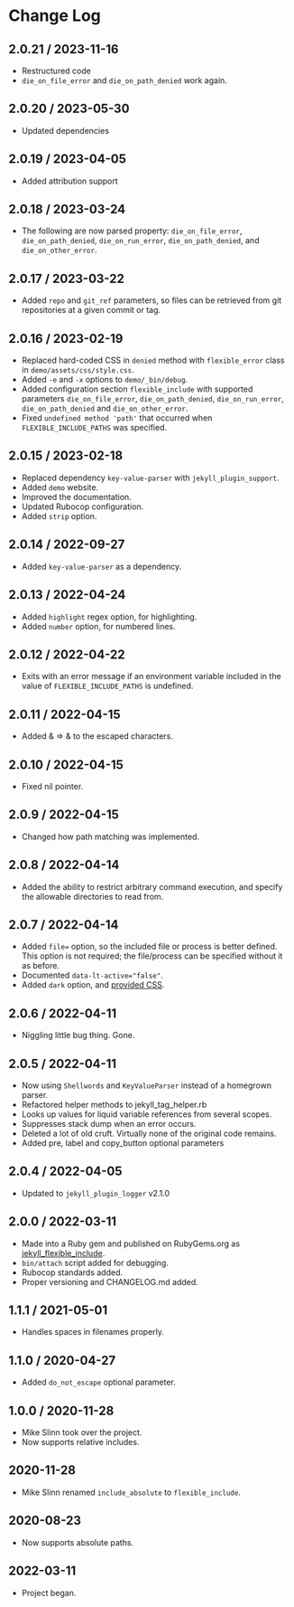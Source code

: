 # Change Log

## 2.0.21 / 2023-11-16

* Restructured code
* `die_on_file_error` and `die_on_path_denied` work again.


## 2.0.20 / 2023-05-30

* Updated dependencies


## 2.0.19 / 2023-04-05

* Added attribution support


## 2.0.18 / 2023-03-24

* The following are now parsed property:
  `die_on_file_error`, `die_on_path_denied`, `die_on_run_error`, `die_on_path_denied`, and `die_on_other_error`.


## 2.0.17 / 2023-03-22

* Added `repo` and `git_ref` parameters, so files can be retrieved from git repositories at a given commit or tag.


## 2.0.16 / 2023-02-19

* Replaced hard-coded CSS in `denied` method with `flexible_error` class in
  `demo/assets/css/style.css`.
* Added `-e` and `-x` options to `demo/_bin/debug`.
* Added configuration section `flexible_include` with supported parameters
  `die_on_file_error`, `die_on_path_denied`, `die_on_run_error`,
  `die_on_path_denied` and `die_on_other_error`.
* Fixed `undefined method 'path'` that occurred when `FLEXIBLE_INCLUDE_PATHS` was specified.


## 2.0.15 / 2023-02-18

* Replaced dependency `key-value-parser` with `jekyll_plugin_support`.
* Added `demo` website.
* Improved the documentation.
* Updated Rubocop configuration.
* Added `strip` option.


## 2.0.14 / 2022-09-27

* Added `key-value-parser` as a dependency.


## 2.0.13 / 2022-04-24

* Added `highlight` regex option, for highlighting.
* Added `number` option, for numbered lines.

## 2.0.12 / 2022-04-22
  * Exits with an error message if an environment variable included in the value
    of `FLEXIBLE_INCLUDE_PATHS` is undefined.

## 2.0.11 / 2022-04-15
  * Added & => &amp; to the escaped characters.

## 2.0.10 / 2022-04-15
  * Fixed nil pointer.

## 2.0.9 / 2022-04-15
  * Changed how path matching was implemented.

## 2.0.8 / 2022-04-14
  * Added the ability to restrict arbitrary command execution, and specify the allowable directories to read from.

## 2.0.7 / 2022-04-14
  * Added `file=` option, so the included file or process is better defined. This option is not required; the file/process can be specified without it as before.
  * Documented `data-lt-active="false"`.
  * Added `dark` option, and [provided CSS](https://www.mslinn.com/blog/2020/10/03/jekyll-plugins.html#pre_css).

## 2.0.6 / 2022-04-11
  * Niggling little bug thing. Gone.

## 2.0.5 / 2022-04-11
  * Now using `Shellwords` and `KeyValueParser` instead of a homegrown parser.
  * Refactored helper methods to jekyll_tag_helper.rb
  * Looks up values for liquid variable references from several scopes.
  * Suppresses stack dump when an error occurs.
  * Deleted a lot of old cruft. Virtually none of the original code remains.
  * Added pre, label and copy_button optional parameters

## 2.0.4 / 2022-04-05
  * Updated to `jekyll_plugin_logger` v2.1.0

## 2.0.0 / 2022-03-11
  * Made into a Ruby gem and published on RubyGems.org as
    [jekyll_flexible_include](https://rubygems.org/gems/jekyll_flexible_include).
  * `bin/attach` script added for debugging.
  * Rubocop standards added.
  * Proper versioning and CHANGELOG.md added.

## 1.1.1 / 2021-05-01
  * Handles spaces in filenames properly.

## 1.1.0 / 2020-04-27
  * Added `do_not_escape` optional parameter.

## 1.0.0 / 2020-11-28
  * Mike Slinn took over the project.
  * Now supports relative includes.

## 2020-11-28
  * Mike Slinn renamed `include_absolute` to `flexible_include`.

## 2020-08-23
  * Now supports absolute paths.

## 2022-03-11
  * Project began.

